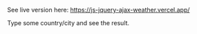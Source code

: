 See live version here: https://js-jquery-ajax-weather.vercel.app/

Type some country/city and see the result.